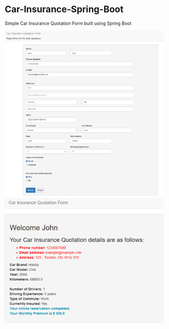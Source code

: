 # Car-Insurance-Spring-Boot
 Simple Car Insurance Quotation Form built using Spring Boot
 
<img src ="/Screenshots/1.png" width="700"/>
<img src ="/Screenshots/2.png" width="700"/>
